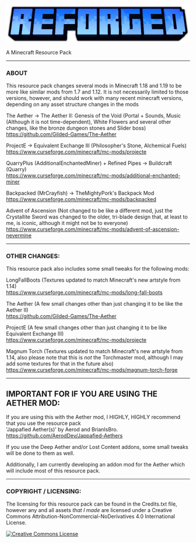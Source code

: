 ![Banner image](logo.webp)

A Minecraft Resource Pack

---
### ABOUT

This resource pack changes several mods in Minecraft 1.18 and 1.19 to be more like similar mods from 1.7 and 1.12.
It is not necessarily limited to those versions, however, and should work with many recent minecraft versions, depending on any asset structure changes in the mods

The Aether -> The Aether II: Genesis of the Void (Portal + Sounds, Music (Although it is not time-dependent), White Flowers and several other changes, like the bronze dungeon stones and Slider boss)  
https://github.com/Gilded-Games/The-Aether

ProjectE -> Equivalent Exchange III (Philosopher's Stone, Alchemical Fuels)  
https://www.curseforge.com/minecraft/mc-mods/projecte

QuarryPlus (AdditionalEnchantedMiner) + Refined Pipes -> Buildcraft (Quarry)  
https://www.curseforge.com/minecraft/mc-mods/additional-enchanted-miner

Backpacked (MrCrayfish) -> TheMightyPork's Backpack Mod  
https://www.curseforge.com/minecraft/mc-mods/backpacked

Advent of Ascension (Not changed to be like a different mod, just the Crystallite Sword was changed to the older, tri-blade design that, at least to me, is iconic, although it might not be to everyone)  
https://www.curseforge.com/minecraft/mc-mods/advent-of-ascension-nevermine

---
### OTHER CHANGES:

This resource pack also includes some small tweaks for the following mods:

LongFallBoots (Textures updated to match Minecraft's new artstyle from 1.14)  
https://www.curseforge.com/minecraft/mc-mods/long-fall-boots

The Aether (A few small changes other than just changing it to be like the Aether II)  
https://github.com/Gilded-Games/The-Aether

ProjectE (A few small changes other than just changing it to be like Equivalent Exchange III)  
https://www.curseforge.com/minecraft/mc-mods/projecte

Magnum Torch (Textures updated to match Minecraft's new artstyle from 1.14, also please note that this is _not_ the Torchmaster mod, although I may add some textures  for that in the future also) 
https://www.curseforge.com/minecraft/mc-mods/magnum-torch-forge

---
## IMPORTANT FOR IF YOU ARE USING THE AETHER MOD:

If you are using this with the Aether mod, I HIGHLY, HIGHLY recommend that you use the resource pack  
'Jappafied Aether(s)' by Aerod and BrianIsBro.
https://github.com/AerodDev/Jappafied-Aethers

If you use the Deep Aether and/or Lost Content addons, some small tweaks will be done to them as well.

Additionally, I am currently developing an addon mod for the Aether which will include most of this resource pack.

--- 
### COPYRIGHT / LICENSING:

The licensing for this resource pack can be found in the Credits.txt file,
however any and all assets _that I made_ are licensed under a Creative Commons Attribution-NonCommercial-NoDerivatives 4.0 International License.

<a rel="license" href="http://creativecommons.org/licenses/by-nc-nd/4.0/"><img alt="Creative Commons License" style="border-width:0" src="https://i.creativecommons.org/l/by-nc-nd/4.0/88x31.png" /></a>